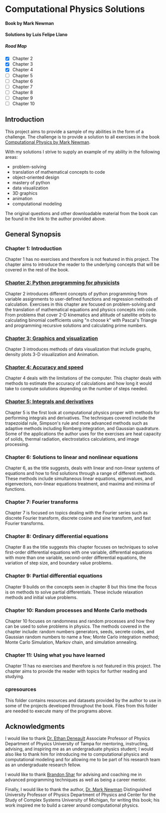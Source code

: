 # Computational Physics Solutions
#### Book by Mark Newman  
#### Solutions by Luis Felipe Llano

##### Road Map

- [x] Chapter 2
- [x] Chapter 3
- [x] Chapter 4
- [ ] Chapter 5
- [ ] Chapter 6
- [ ] Chapter 7
- [ ] Chapter 8 
- [ ] Chapter 9
- [ ] Chapter 10

## Introduction

This project aims to provide a sample of my abilities in the form of a challenge. The challenge is to provide a solution to all exercises in the book [Computational Physics by Mark Newman](http://www-personal.umich.edu/~mejn/cp/). 

With my solutions I strive to supply an example of my ability in the following areas:

- problem-solving 
- translation of mathematical concepts to code
- object-oriented design
- mastery of python 
- data visualization
- 3D graphics
- animation
- computational modeling

The original questions and other downloadable material from the book can be found in the link to the author provided above.

## General Synopsis


### Chapter 1: Introduction
Chapter 1 has no exercises and therefore is not featured in this project. The chapter aims to introduce the reader to the underlying concepts that will be covered in the rest of the book.

### [Chapter 2: Python programming for physicists](https://github.com/Nesador95/Computational-Physics-Solutions/tree/master/Chapter%202%20Python%20programming%20for%20physicists) 
Chapter 2 introduces different concepts of python programming from variable assignments to user-defined functions and regression methods of calculation. Exercises in this chapter are focused on problem-solving and the translation of mathematical equations and physics concepts into code. From problems that cover 2-D kinematics and altitude of satellite orbits to calculating binomial coefficients using "n choose k" with Pascal's Triangle and programming recursive solutions and calculating prime numbers.

### [Chapter 3: Graphics and visualization](https://github.com/Nesador95/Computational-Physics-Solutions/tree/master/Chapter%203%20Graphics%20Visualization%20Animation)
Chapter 3 introduces methods of data visualization that include graphs, density plots 3-D visualization and Animation.

### [Chapter 4: Accuracy and speed](https://github.com/Nesador95/Computational-Physics-Solutions/tree/master/Chapter%204%20Accuracy%20and%20Speed)
Chapter 4 deals with the limitations of the computer. This chapter deals with methods to estimate the accuracy of calculations and how long it would take to compute solutions depending on the number of steps needed.

### [Chapter 5: Integrals and derivatives](https://github.com/Nesador95/Computational-Physics-Solutions/tree/master/Chapter%205%20Integrals%20and%20derivatives)
Chapter 5 is the first look at computational physics proper with methods for performing integrals and derivatives. The techniques covered include the trapezoidal rule, Simpson's rule and more advanced methods such as adaptive methods including Romberg integration, and Gaussian quadrature. Some of the applications the author uses for the exercises are heat capacity of solids, thermal radiation, electrostatics calculations, and image processing. 

### Chapter 6: Solutions to linear and nonlinear equations
Chapter 6, as the title suggests, deals with linear and non-linear systems of equations and how to find solutions through a range of different methods. These methods include simultaneous linear equations, eigenvalues, and eigenvectors, non-linear equations treatment, and maxima and minima of functions.

### Chapter 7: Fourier transforms
Chapter 7 is focused on topics dealing with the Fourier series such as discrete Fourier transform, discrete cosine and sine transform, and fast Fourier transforms.

### Chapter 8: Ordinary differential equations
Chapter 8 as the title suggests this chapter focuses on techniques to solve first-order differential equations with one variable, differential equations with more than one variable, second-order differential equations, the variation of step size, and boundary value problems.

### Chapter 9: Partial differential equations
Chapter 9 builds on the concepts seen in chapter 8 but this time the focus is on methods to solve partial differentials. These include relaxation methods and initial value problems. 

### Chapter 10: Random processes and Monte Carlo methods
Chapter 10 focuses on randomness and random processes and how they can be used to solve problems in physics. The methods covered in the chapter include: random numbers generators, seeds, secrete codes, and Gaussian random numbers to name a few; Monte Carlo integration method; Monte Carlo Simulation, Markov chain, and simulation annealing.

### Chapter 11: Using what you have learned
Chapter 11 has no exercises and therefore is not featured in this project. The chapter aims to provide the reader with topics for further reading and studying.

### cpresources 
This folder contains resources and datasets provided by the author to use in some of the projects developed throughout the book. Files from this folder are needed to execute many of the programs above.

## Acknowledgments 

I would like to thank [Dr. Ethan Deneault](https://www.ut.edu/directory/deneault-ethan) Associate Professor of Physics Department of Physics University of Tampa for mentoring, instructing, advising, and inspiring me as an undergraduate physics student; I would also like to thank him for introducing me to computational physics and computational modeling and for allowing me to be part of his research team as an undergraduate research fellow.   

I would like to thank [Brandon Shar](https://www.linkedin.com/in/brandonshar/) for advising and coaching me in advanced programming techniques as well as being a career mentor. 

Finally, I would like to thank the author, [Dr. Mark Newman](http://www-personal.umich.edu/~mejn/) Distinguished University Professor of Physics Department of Physics and Center for the Study of Complex Systems University of Michigan, for writing this book; his work inspired me to build a career around computational physics.

